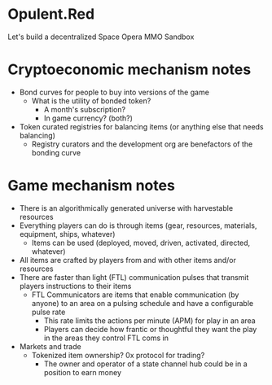 # Opulent.Red

Let's build a decentralized Space Opera MMO Sandbox

# Cryptoeconomic mechanism notes

- Bond curves for people to buy into versions of the game
  - What is the utility of bonded token?
    - A month's subscription?
    - In game currency? (both?)
- Token curated registries for balancing items (or anything else that needs balancing)
  - Registry curators and the development org are benefactors of the bonding curve

# Game mechanism notes

- There is an algorithmically generated universe with harvestable resources
- Everything players can do is through items (gear, resources, materials, equipment, ships, whatever)
  - Items can be used (deployed, moved, driven, activated, directed, whatever)
- All items are crafted by players from and with other items and/or resources
- There are faster than light (FTL) communication pulses that transmit players instructions to their items
  - FTL Communicators are items that enable communication (by anyone) to an area on a pulsing schedule and have a configurable pulse rate
    - This rate limits the actions per minute (APM) for play in an area
    - Players can decide how frantic or thoughtful they want the play in the areas they control FTL coms in
- Markets and trade
  - Tokenized item ownership? 0x protocol for trading?
    - The owner and operator of a state channel hub could be in a position to earn money
